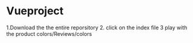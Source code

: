 # Vueproject



1.Download the the entire reporsitory 
2. click on the index file
3 play with the product colors/Reviews/colors
